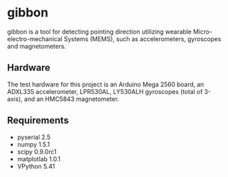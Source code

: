 gibbon
======

gibbon is a tool for detecting pointing direction utilizing wearable Micro-electro-mechanical Systems (MEMS), such as accelerometers, gyroscopes and magnetometers.

Hardware
--------
The test hardware for this project is an Arduino Mega 2560 board, an ADXL335 accelerometer, LPR530AL, LY530ALH gyroscopes (total of 3-axis), and an HMC5843 magnetometer.

Requirements
------------

* pyserial 2.5
* numpy 1.5.1
* scipy 0.9.0rc1
* matplotlab 1.0.1
* VPython 5.41
